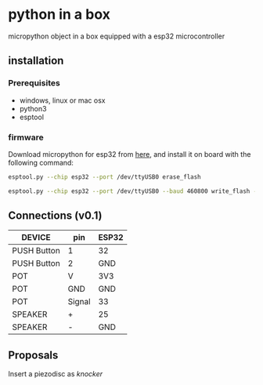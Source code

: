 # python in a box

micropython object in a box equipped with a esp32 microcontroller

## installation

### Prerequisites

- windows, linux or mac osx
- python3
- esptool

### firmware 

Download micropython for esp32 from [here](https://micropython.org/download/esp32/), and install it on board with the following command:

```bash
esptool.py --chip esp32 --port /dev/ttyUSB0 erase_flash
```

```bash
esptool.py --chip esp32 --port /dev/ttyUSB0 --baud 460800 write_flash -z 0x1000 esp32-xxx-vyyy.bin
```

## Connections (v0.1)

| **DEVICE**  | **pin** | **ESP32** |
| ----------- | ------- | --------- |
| PUSH Button | 1       | 32        |
| PUSH Button | 2       | GND       |
| POT         | V       | 3V3       |
| POT         | GND     | GND       |
| POT         | Signal  | 33        |
| SPEAKER     | +       | 25        |
| SPEAKER     | -       | GND       |

## Proposals

Insert a piezodisc as _knocker_

